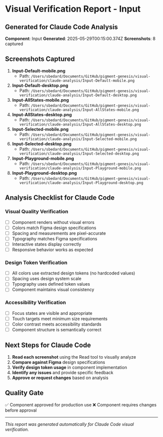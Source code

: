 # Visual Verification Report - Input

## Generated for Claude Code Analysis
**Component**: Input
**Generated**: 2025-05-29T00:15:00.374Z
**Screenshots**: 8 captured

## Screenshots Captured
1. **Input-Default-mobile.png**
   - Path: `/Users/sbedard/Documents/GitHub/pigment-genesis/visual-verification/claude-analysis/Input-Default-mobile.png`
2. **Input-Default-desktop.png**
   - Path: `/Users/sbedard/Documents/GitHub/pigment-genesis/visual-verification/claude-analysis/Input-Default-desktop.png`
3. **Input-AllStates-mobile.png**
   - Path: `/Users/sbedard/Documents/GitHub/pigment-genesis/visual-verification/claude-analysis/Input-AllStates-mobile.png`
4. **Input-AllStates-desktop.png**
   - Path: `/Users/sbedard/Documents/GitHub/pigment-genesis/visual-verification/claude-analysis/Input-AllStates-desktop.png`
5. **Input-Selected-mobile.png**
   - Path: `/Users/sbedard/Documents/GitHub/pigment-genesis/visual-verification/claude-analysis/Input-Selected-mobile.png`
6. **Input-Selected-desktop.png**
   - Path: `/Users/sbedard/Documents/GitHub/pigment-genesis/visual-verification/claude-analysis/Input-Selected-desktop.png`
7. **Input-Playground-mobile.png**
   - Path: `/Users/sbedard/Documents/GitHub/pigment-genesis/visual-verification/claude-analysis/Input-Playground-mobile.png`
8. **Input-Playground-desktop.png**
   - Path: `/Users/sbedard/Documents/GitHub/pigment-genesis/visual-verification/claude-analysis/Input-Playground-desktop.png`

## Analysis Checklist for Claude Code

### Visual Quality Verification
- [ ] Component renders without visual errors
- [ ] Colors match Figma design specifications
- [ ] Spacing and measurements are pixel-accurate
- [ ] Typography matches Figma specifications
- [ ] Interactive states display correctly
- [ ] Responsive behavior works as expected

### Design Token Verification  
- [ ] All colors use extracted design tokens (no hardcoded values)
- [ ] Spacing uses design system scale
- [ ] Typography uses defined token values
- [ ] Component maintains visual consistency

### Accessibility Verification
- [ ] Focus states are visible and appropriate
- [ ] Touch targets meet minimum size requirements
- [ ] Color contrast meets accessibility standards
- [ ] Component structure is semantically correct

## Next Steps for Claude Code
1. **Read each screenshot** using the Read tool to visually analyze
2. **Compare against Figma** design specifications  
3. **Verify design token usage** in component implementation
4. **Identify any issues** and provide specific feedback
5. **Approve or request changes** based on analysis

## Quality Gate
✅ Component approved for production use
❌ Component requires changes before approval

---
*This report was generated automatically for Claude Code visual verification.*
